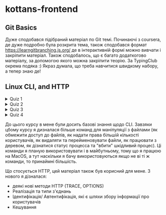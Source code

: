 # kottans-frontend

## Git Basics

Дуже сподобався підібраний матеріал по Git темі. Починаючі з coursera, де дуже подробно була розкрита тема, також
сподобався формат https://learngitbranching.js.org/ де в інтерактивній формі можно вивчати і закріпити матеріал. Також
сподобалось, що є багато додаткогово матеріалу, за допомогою якого можна закріпити теорію. За TypingClub окрема
подяка :) Якраз думала, що треба навчитися швидкому набору, а тепер знаю де!

## Linux CLI, and HTTP

<details><summary>Quiz 1</summary>

<p>
![Quiz 1](task_linux_cli/Screenshot1.png)
</p>
</details>

<details><summary>Quiz 2</summary>

<p>
![Quiz 2](task_linux_cli/Screenshot2.png)
</p>
</details>

<details><summary>Quiz 3</summary>

<p>
![Quiz 3](task_linux_cli/Screenshot3.png)
</p>
</details>

<details><summary>Quiz 4</summary>

<p>
![Quiz 4](task_linux_cli/Screenshot4.png)
</p>
</details>

До цього курсу в мене були досить базові знання щодо CLI. Завзяки цбому курсу я дизналася більше команд для маніпуляції
з файлами (як обмежити доступ до файлів, як надати права більшій кількості користувачів, як видаляти та перейменовувати
файли, як працювати з деревом, як дізнатися статус процесса та "вбити" шкідливий процес). Ці команди я планую
використовувати і в майбутньому, тому що я працюю на MacOS, а тут наскільки я бачу використовуються якщо не ві ті ж
команди, то принаймні більшість. 

Що стосується HTTP, цей матеріал також був корисний для мене. З нового я дізналася:
- деякі нові методи HTTP (TRACE, OPTIONS)
- Реалізація та типи з'єднань
- Ідентифікація/ Автентифікація, які є шляхи збору інформації про користувачів
- Кешування

